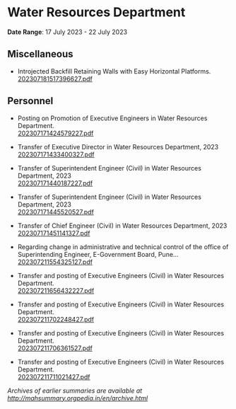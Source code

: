 # Water Resources Department

**Date Range**: 17 July 2023 - 22 July 2023


## Miscellaneous
- Introjected Backfill Retaining Walls with Easy Horizontal Platforms.\
  [202307181517396627.pdf](https://gr.maharashtra.gov.in/Site/Upload/Government%20Resolutions/English/202307181517396627.pdf)

## Personnel
- Posting on Promotion of Executive Engineers in Water Resources Department.\
  [202307171424579227.pdf](https://gr.maharashtra.gov.in/Site/Upload/Government%20Resolutions/English/202307171424579227.pdf)

- Transfer of Executive Director in Water Resources Department, 2023\
  [202307171433400327.pdf](https://gr.maharashtra.gov.in/Site/Upload/Government%20Resolutions/English/202307171433400327.pdf)

- Transfer of Superintendent Engineer (Civil) in Water Resources Department, 2023\
  [202307171440187227.pdf](https://gr.maharashtra.gov.in/Site/Upload/Government%20Resolutions/English/202307171440187227.pdf)

- Transfer of Superintendent Engineer (Civil) in Water Resources Department, 2023\
  [202307171445520527.pdf](https://gr.maharashtra.gov.in/Site/Upload/Government%20Resolutions/English/202307171445520527.pdf)

- Transfer of Chief Engineer (Civil) in Water Resources Department, 2023\
  [202307171451141327.pdf](https://gr.maharashtra.gov.in/Site/Upload/Government%20Resolutions/English/202307171451141327.pdf)

- Regarding change in administrative and technical control of the office of Superintending Engineer, E-Government Board, Pune...\
  [202307211554325127.pdf](https://gr.maharashtra.gov.in/Site/Upload/Government%20Resolutions/English/202307211554325127.pdf)

- Transfer and posting of Executive Engineers (Civil) in Water Resources Department.\
  [202307211656432227.pdf](https://gr.maharashtra.gov.in/Site/Upload/Government%20Resolutions/English/202307211656432227.pdf)

- Transfer and posting of Executive Engineers (Civil) in Water Resources Department.\
  [202307211702248427.pdf](https://gr.maharashtra.gov.in/Site/Upload/Government%20Resolutions/English/202307211702248427.pdf)

- Transfer and posting of Executive Engineers (Civil) in Water Resources Department.\
  [202307211706361527.pdf](https://gr.maharashtra.gov.in/Site/Upload/Government%20Resolutions/English/202307211706361527.pdf)

- Transfer and posting of Executive Engineers (Civil) in Water Resources Department.\
  [202307211711021427.pdf](https://gr.maharashtra.gov.in/Site/Upload/Government%20Resolutions/English/202307211711021427.pdf)


*Archives of earlier summaries are available at http://mahsummary.orgpedia.in/en/archive.html*
